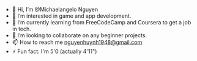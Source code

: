 - 👋 Hi, I’m @Michaelangelo Nguyen
- 👀 I’m interested in game and app development.
- 🌱 I’m currently learning from FreeCodeCamp and Coursera to get a job in tech.
- 💞️ I’m looking to collaborate on any beginner projects.
- 📫 How to reach me nguyenhuynh1948@gmail.com
- ⚡ Fun fact: I'm 5'0 (actually 4'11")

<!---
MichaelangeloNguyen/MichaelangeloNguyen is a ✨ special ✨ repository because its `README.md` (this file) appears on your GitHub profile.
You can click the Preview link to take a look at your changes.
--->
